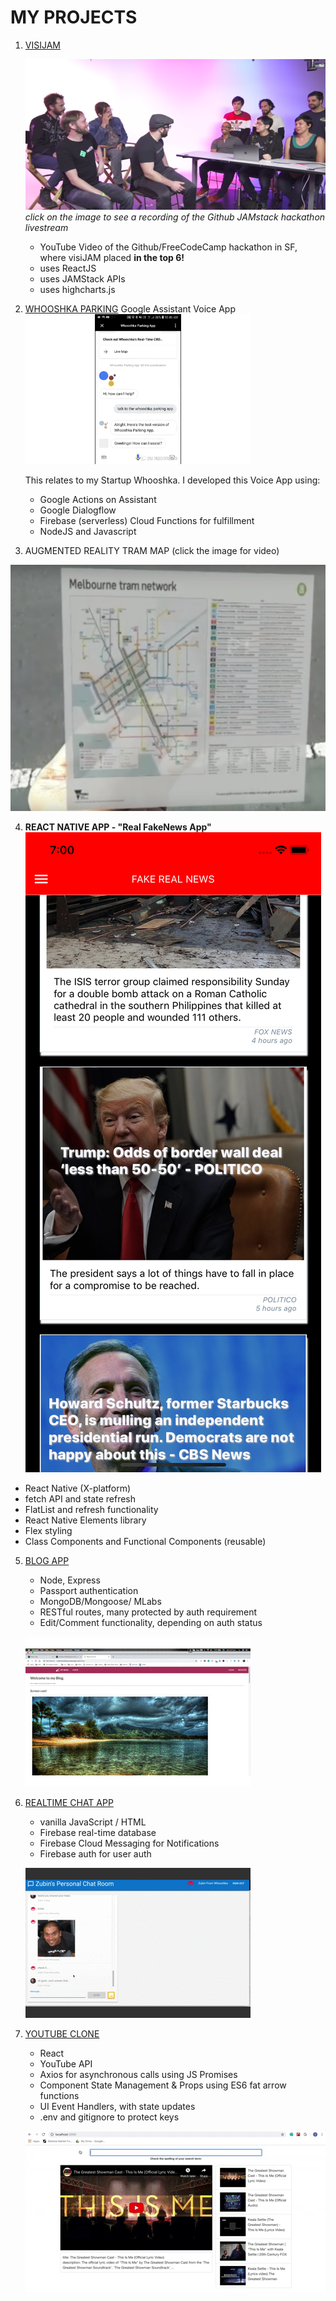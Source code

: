 
# MY PROJECTS
1. [VISIJAM](https://visijam.netlify.com)
    
    [![](../assets/yt_visijam.png)](https://www.youtube.com/watch?v=QhybHEs87mk&feature=youtu.be&t=4205)
    _click on the image to see a recording of the Github JAMstack hackathon livestream_
     
    * YouTube Video of the Github/FreeCodeCamp hackathon in SF, where visiJAM placed __in the top 6!__   
    * uses ReactJS    
    * uses JAMStack APIs    
    * uses highcharts.js

2. [WHOOSHKA PARKING](/whooshka.md) Google Assistant Voice App
![](../assets/whooshka_google_assistant.gif)

    This relates to my Startup Whooshka. I developed this Voice App using:
    * Google Actions on Assistant
    * Google Dialogflow
    * Firebase (serverless) Cloud Functions for fulfillment
    * NodeJS and Javascript

2. AUGMENTED REALITY TRAM MAP (click the image for video)

[![](../assets/aug_reality_ptv.png)](https://www.youtube.com/watch?v=NF38tqH5EJM)


4. __REACT NATIVE APP -  "Real FakeNews App"__
![](../assets/iOS_react-native-fakenews.png)
* React Native (X-platform)
* fetch API and state refresh
* FlatList and refresh functionality
* React Native Elements library
* Flex styling
* Class Components and Functional Components (reusable)

5. [BLOG APP](https://zubinstestblog.herokuapp.com)    
    * Node, Express
    * Passport authentication
    * MongoDB/Mongoose/ MLabs
    * RESTful routes, many protected by auth requirement
    * Edit/Comment functionality, depending on auth status

    ![](../assets/express_blog.gif)

4. [REALTIME CHAT APP](https://codelabs-practice.firebaseapp.com/)
    * vanilla JavaScript / HTML
    * Firebase real-time database
    * Firebase Cloud Messaging for Notifications
    * Firebase auth for user auth

    ![](../assets/chat_app.gif)

5. [YOUTUBE CLONE](https://github.com/zeuslawyer/React-Redux/tree/master/1_react_youtube_clone)
    * React
    * YouTube API
    * Axios for asynchronous calls using JS Promises
    * Component State Management & Props using ES6 fat arrow functions
    * UI Event Handlers, with state updates
    * .env and gitignore to protect keys
    
    ![](../assets/youtube_clone.gif)